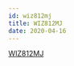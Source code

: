 ```yaml
---
id: wiz812mj
title: WIZ812MJ
date: 2020-04-16
---
```


[WIZ812MJ](http://www.wiznet.io/product-item/wiz812mj/)
